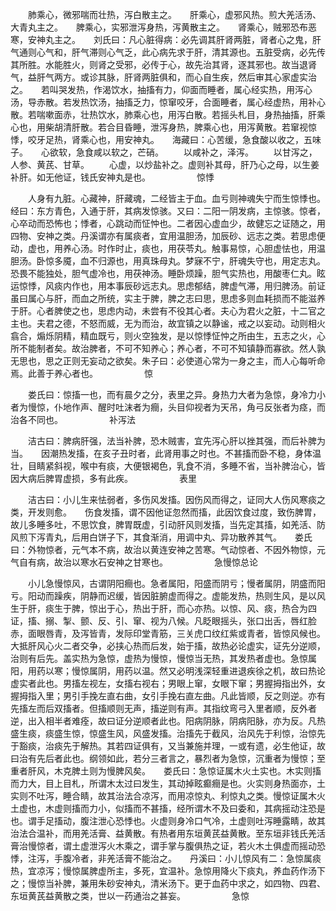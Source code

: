 <!-- { "loadSidebar": true } -->
　　肺乘心，微邪喘而壮热，泻白散主之。　　肝乘心，虚邪风热。煎大羌活汤、大青丸主之。　　脾乘心，实邪泄泻身热，泻黄散主之。　　肾乘心，贼邪恐布恶寒，安神丸主之。　　刘氏曰：凡心脏得病：必先调其肝肾两脏，肾者心之鬼，肝气通则心气和，肝气滞则心气乏，此心病先求于肝，清其源也。五脏受病，必先传其所胜。水能胜火，则肾之受邪，必传于心，故先治其肾，逐其邪也。故当退肾气，益肝气两方。或诊其脉，肝肾两脏俱和，而心自生疾，然后审其心家虚实治之。　　若叫哭发热，作渴饮水，抽搐有力，仰面而睡者，属心经实热，用泻心汤，导赤散。若发热饮汤，抽搐乏力，惊窜咬牙，合面睡者，属心经虚热，用补心散。若喘嗽面赤，壮热饮水，肺乘心也，用泻白散。若摇头札目，身热抽搐，肝乘心也，用柴胡清肝散。若合目昏睡，泄泻身热，脾乘心也，用泻黄散。若窜视惊悸，咬牙足热，肾乘心也，用安神丸。　　海藏曰：心苦缓，急食酸以收之，五味子。　　心欲软，急食咸以软之，芒硝。
　　以咸补之，泽泻。
　　以甘泻之，人参、黄芪、甘草。
　　心虚，以炒盐补之。虚则补其母，肝乃心之母，以生姜补肝。如无他证，钱氏安神丸是也。
　　　　　惊悸

　　人身有九脏。心藏神，肝藏魂，二经皆主于血。血亏则神魂失宁而生惊悸也。经曰：东方青色，入通于肝，其病发惊骇。又曰：二阳一阴发病，主惊骇。惊者，心卒动而恐怖也；悸者，心跳动而怔忡也。二者因心虚血少，故健忘之证随之，用四物、安神之类。丹溪谓亦有属痰者，宜用温胆汤，加辰砂、远志之类。若思虑便动，虚也，用养心汤。时作时止，痰也，用茯苓丸。触事易惊，心胆虚怯也，用温胆汤。卧惊多魇，血不归源也，用真珠母丸。梦寐不宁，肝魂失守也，用定志丸。恐畏不能独处，胆气虚冷也，用茯神汤。睡卧烦躁，胆气实热也，用酸枣仁丸。眩运惊悸，风痰内作也，用本事辰砂远志丸。思虑郁结，脾虚气滞，用归脾汤。前证虽曰属心与肝，而血之所统，实主于脾，脾之志曰思，思虑多则血耗损而不能滋养于肝。心者脾使之也，思虑内动，未尝有不役其心者。夫心为君火之脏，十二官之主也。夫君之德，不怒而威，无为而治，故宜镇之以静谧，戒之以妄动。动则相火翕合，煽烁阴精，精血既亏，则火空独发，是以惊悸怔忡之所由生，五志之火，心所不能制者矣。故治脾者，不可不知养心；养心者，不可不知镇静而寡欲。然人孰无思也，思之正则无妄动之欲矣。朱子曰：必使道心常为一身之主，而人心每听命焉。此善于养心者也。
　　　　　惊

　　娄氏曰：惊搐一也，而有晨夕之分，表里之异。身热力大者为急惊，身冷力小者为慢惊，仆地作声、醒时吐沫者为癎，头目仰视者为天吊，角弓反张者为痉，而治各不同也。
　　　　　补泻法

　　洁古曰：脾病肝强，法当补脾，恐木贼害，宜先泻心肝以挫其强，而后补脾为当。　　因潮热发搐，在亥子丑时者，此肾用事之时也。不甚搐而卧不稳，身体温壮，目睛紧斜视，喉中有痰，大便银褐色，乳食不消，多睡不省，当补脾治心，皆因大病后脾胃虚损，多有此疾。
　　　　　表里

　　洁古曰：小儿生来怯弱者，多伤风发搐。因伤风而得之，证同大人伤风寒痰之类，开发则愈。　　伤食发搐，谓不因他证忽然而搐，此因饮食过度，致伤脾胃，故儿多睡多吐，不思饮食，脾胃既虚，引动肝风则发搐，当先定其搐，如羌活、防风煎下泻青丸，后用白饼子下，其食渐消，用调中丸、异功散养其气。　　娄氏曰：外物惊者，元气本不病，故治以黄连安神之苦寒。气动惊者、不因外物惊，元气自有病，故治以寒水石安神之甘寒也。
　　　　　急慢惊总论

　　小儿急慢惊风，古谓阴阳癎也。急者属阳，阳盛而阴亏；慢者属阴，阴盛而阳亏。阳动而躁疾，阴静而迟缓，皆因脏腑虚而得之。虚能发热，热则生风，是以风生于肝，痰生于脾，惊出于心，热出于肝，而心亦热。以惊、风、痰，热合为四证，搐、搦、掣、颤、反、引、窜、视为八候。凡眨眼摇头，张口出舌，唇红脸赤，面眼唇青，及泻皆青，发际印堂青筋，三关虎口纹红紫或青者，皆惊风候也。大抵肝风心火二者交争，必挟心热而后发，始于搐，故热必论虚实，证先分逆顺，治则有后先。盖实热为急惊，虚热为慢惊，慢惊当无热，其发热者虚也。急惊属阳，用药以寒；慢惊属阴，用药以温。然又必明浅深轻重进退疾徐之机，故曰热论虚实者此也。男搐左视左，女搐右视右；男眼上窜，女眼下窜；男握拇指出外，女握拇指入里；男引手挽左直右曲，女引手挽右直左曲。凡此皆顺，反之则逆。亦有先搐左而后双搐者。但搐顺则无声，搐逆则有声。其指纹弯弓入里者顺，反外者逆，出入相半者难痊，故曰证分逆顺者此也。阳病阴脉，阴病阳脉，亦为反。凡热盛生痰，痰盛生惊，惊盛生风，风盛发搐。治搐先于截风，治风先于利惊，治惊先于豁痰，治痰先于解热。其若四证俱有，又当兼施并理，一或有遗，必生他证，故曰治有先后者此也。纲领如此，若分三者言之，暴烈者为急惊，沉重者为慢惊；至重者肝风，木克脾土则为慢脾风矣。　　娄氏曰：急惊证属木火土实也。木实则搐而力大，目上目札，所谓木太过曰发生，其动掉眩癫癎是也。火实则身热面亦，土实则不吐泻，睡合睛，故其治法合凉泻，而用凉惊丸、利惊丸之类。慢惊证属木火土虚也，木虚则搐而力小，似搐而不甚搐，经所谓木不及曰委和，其病摇动注恐是也。谓手足搐动，腹注泄心恐悸也。火虚则身冷口气冷，土虚则吐泻睡露睛，故其治法合温补，而用羌活膏、益黄散。有热者用东垣黄芪益黄散。至东垣非钱氏羌活膏治慢惊者，谓土虚泄泻火木乘之，谓手掌与腹俱热之证，若火木土俱虚而摇动恐悸，注泻，手腹冷者，非羌活膏不能治之。　　丹溪曰：小儿惊风有二：急惊属痰热，宜凉泻；慢惊属脾虚所主，多死，宜温补。急惊用降火下痰丸，养血药作汤下之；慢惊当补脾，兼用朱砂安神丸，清米汤下。更于血药中求之，如四物、四君、东垣黄芪益黄散之类，世以一药通治之甚妄。
　　　　　急惊

